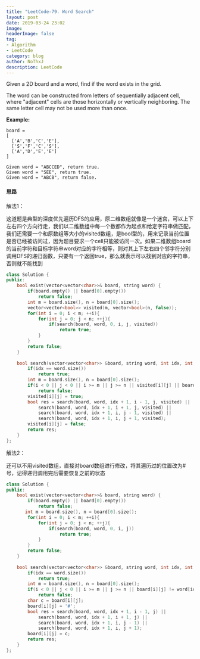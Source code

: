```yaml
---
title: "LeetCode-79. Word Search"
layout: post
date: 2019-03-24 23:02
image: 
headerImage: false
tag:
- Algorithm
- LeetCode
category: blog
author: NoThxJ
description: LeetCode
---
```


Given a 2D board and a word, find if the word exists in the grid.

The word can be constructed from letters of sequentially adjacent cell, where "adjacent" cells are those horizontally or vertically neighboring. The same letter cell may not be used more than once.

**Example:**

```
board =
[
  ['A','B','C','E'],
  ['S','F','C','S'],
  ['A','D','E','E']
]

Given word = "ABCCED", return true.
Given word = "SEE", return true.
Given word = "ABCB", return false.
```

#### 思路

解法1：

这道题是典型的深度优先遍历DFS的应用，原二维数组就像是一个迷宫，可以上下左右四个方向行走，我们以二维数组中每一个数都作为起点和给定字符串做匹配，我们还需要一个和原数组等大小的visited数组，是bool型的，用来记录当前位置是否已经被访问过，因为题目要求一个cell只能被访问一次。如果二维数组board的当前字符和目标字符串word对应的字符相等，则对其上下左右四个邻字符分别调用DFS的递归函数，只要有一个返回true，那么就表示可以找到对应的字符串，否则就不能找到

```c++
class Solution {
public:
    bool exist(vector<vector<char>>& board, string word) {
        if(board.empty() || board[0].empty())
            return false;
        int m = board.size(), n = board[0].size();
        vector<vector<bool>> visited(m, vector<bool>(n, false));
        for(int i = 0; i < m; ++i){
            for(int j = 0; j < n; ++j){
                if(search(board, word, 0, i, j, visited))
                    return true;
            }
        }
        return false;
    }
    
    bool search(vector<vector<char>> &board, string word, int idx, int i, int j, vector<vector<bool>> &visited){
        if(idx == word.size())
            return true;
        int m = board.size(), n = board[0].size();
        if(i < 0 || j < 0 || i >= m || j >= n || visited[i][j] || board[i][j] != word[idx])
            return false;
        visited[i][j] = true;
        bool res = search(board, word, idx + 1, i - 1, j, visited) ||
            search(board, word, idx + 1, i + 1, j, visited) ||
            search(board, word, idx + 1, i, j - 1, visited) ||
            search(board, word, idx + 1, i, j + 1, visited);
        visited[i][j] = false;
        return res;
    }
};
```

解法2：

还可以不用visited数组，直接对board数组进行修改，将其遍历过的位置改为#号，记得递归调用完后需要恢复之前的状态

```c++
class Solution {
public:
    bool exist(vector<vector<char>>& board, string word) {
        if(board.empty() || board[0].empty())
            return false;
       int m = board.size(), n = board[0].size();
        for(int i = 0; i < m; ++i){
            for(int j = 0; j < n; ++j){
                if(search(board, word, 0, i, j))
                    return true;
            }
        }
        return false;
    }
    
    bool search(vector<vector<char>> &board, string word, int idx, int i, int j){
        if(idx == word.size())
            return true;
        int m = board.size(), n = board[0].size();
        if(i < 0 || j < 0 || i >= m || j >= n || board[i][j] != word[idx])
            return false;
        char c = board[i][j];
        board[i][j] = '#';
        bool res = search(board, word, idx + 1, i - 1, j) ||
            search(board, word, idx + 1, i + 1, j) ||
            search(board, word, idx + 1, i, j - 1) ||
            search(board, word, idx + 1, i, j + 1);
        board[i][j] = c;
        return res;
    }
};
```

